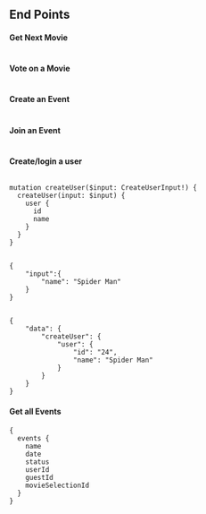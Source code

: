 <h2> End Points </h2>
 
 <h4> Get Next Movie</h4>

```

```
  
<h4> Vote on a Movie </h4>

```

```
  
<h4> Create an Event </h4>

```

```

<h4> Join an Event </h4>

```

```

<h4> Create/login a user</h4>

```

mutation createUser($input: CreateUserInput!) {
  createUser(input: $input) {
    user {
      id
      name
    }
  }
}


{
    "input":{
        "name": "Spider Man"
    }
}


{
    "data": {
        "createUser": {
            "user": {
                "id": "24",
                "name": "Spider Man"
            }
        }
    }
}
```

<h4> Get all Events</h4>

```
{
  events {
    name
    date
    status
    userId
    guestId
    movieSelectionId
  }
}
```
